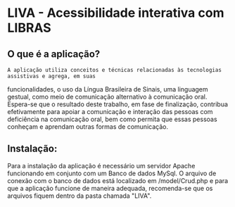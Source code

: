 # LIVA - Acessibilidade interativa com LIBRAS

## O que é a aplicação?
	A aplicação utiliza conceitos e técnicas relacionadas às tecnologias assistivas e agrega, em suas
funcionalidades, o uso da Língua Brasileira de Sinais, uma linguagem gestual, como meio de comunicação alternativo à
comunicação oral. Espera-se que o resultado deste trabalho, em fase de finalização, contribua efetivamente para apoiar a
comunicação e interação das pessoas com deficiência na comunicação oral, bem como permita que essas pessoas
conheçam e aprendam outras formas de comunicação.

## Instalação:
Para a instalação da aplicação é necessário um servidor Apache funcionando em conjunto com um Banco de dados MySql.
O arquivo de conexão com o banco de dados está localizado em /model/Crud.php e para que a aplicação funcione de maneira adequada,
recomenda-se que os arquivos fiquem dentro da pasta chamada "LIVA".
 
